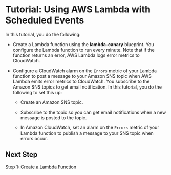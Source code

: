 # Tutorial: Using AWS Lambda with Scheduled Events<a name="with-scheduledevents-example"></a>

In this tutorial, you do the following:

+ Create a Lambda function using the **lambda\-canary** blueprint\. You configure the Lambda function to run every minute\. Note that if the function returns an error, AWS Lambda logs error metrics to CloudWatch\. 

+ Configure a CloudWatch alarm on the `Errors` metric of your Lambda function to post a message to your Amazon SNS topic when AWS Lambda emits error metrics to CloudWatch\. You subscribe to the Amazon SNS topics to get email notification\. In this tutorial, you do the following to set this up:

  + Create an Amazon SNS topic\.

  + Subscribe to the topic so you can get email notifications when a new message is posted to the topic\.

  + In Amazon CloudWatch, set an alarm on the `Errors` metric of your Lambda function to publish a message to your SNS topic when errors occur\.

## Next Step<a name="wt-scheduledevents-next-step"></a>

[Step 1: Create a Lambda Function](tutorial-scheduled-events-create-function.md)